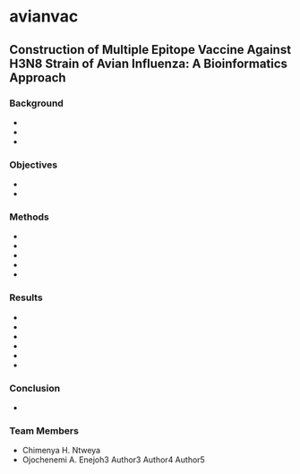 # avianvac
## Construction of Multiple Epitope Vaccine Against H3N8 Strain of Avian Influenza: A Bioinformatics Approach

### Background
-
-
-

### Objectives
-
-

### Methods
-
-
-
-
-

### Results
-
-
-
-
-
-

### Conclusion
-

### Team Members
- Chimenya H.  Ntweya
- Ojochenemi A. Enejoh3 
Author3 
Author4
Author5

